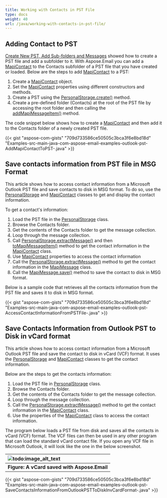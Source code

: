 ```yaml
---
title: Working with Contacts in PST File
type: docs
weight: 40
url: /java/working-with-contacts-in-pst-file/
---
```


## **Adding Contact to PST**
[Create New PST, Add Sub-folders and Messages](java/create-new-pst-add-sub-folders-and-messages/) showed how to create a PST file and add a subfolder to it. With Aspose.Email you can add a [MapiContact](https://reference.aspose.com/email/java/com.aspose.email/MapiContact) to the Contacts subfolder of a PST file that you have created or loaded. Below are the steps to add [MapiContact](https://reference.aspose.com/email/java/com.aspose.email/MapiContact) to a PST:

1. Create a [MapiContact](https://reference.aspose.com/email/java/com.aspose.email/MapiContact) object.
1. Set the [MapiContact](https://reference.aspose.com/email/java/com.aspose.email/MapiContact) properties using different constructors and methods.
1. Create a PST using the [PersonalStorage.create()](https://reference.aspose.com/email/java/com.aspose.email/PersonalStorage#create\(java.lang.String,%20int\)) method.
1. Create a pre-defined folder (Contacts) at the root of the PST file by accessing the root folder and then calling the [addMapiMessageItem()](https://reference.aspose.com/email/java/com.aspose.email/FolderInfo#addMapiMessageItem\(com.aspose.email.IMapiMessageItem\)) method.

The code snippet below shows how to create a [MapiContact](https://reference.aspose.com/email/java/com.aspose.email/MapiContact) and then add it to the Contacts folder of a newly created PST file.

{{< gist "aspose-com-gists" "709d733586ce50505c3bca3f6e8bd18d" "Examples-src-main-java-com-aspose-email-examples-outlook-pst-AddMapiContactToPST-.java" >}}
## **Save contacts information from PST file in MSG Format**
This article shows how to access contact information from a Microsoft Outlook PST file and save contacts to disk in MSG format. To do so, use the [PersonalStorage](https://reference.aspose.com/email/java/com.aspose.email/PersonalStorage) and [MapiContact](https://reference.aspose.com/email/java/com.aspose.email/MapiContact) classes to get and display the contact information.

To get a contact's information:

1. Load the PST file in the [PersonalStorage](https://reference.aspose.com/email/java/com.aspose.email/PersonalStorage) class.
1. Browse the Contacts folder.
1. Get the contents of the Contacts folder to get the message collection.
1. Loop through the message collection.
1. Call [PersonalStorage.extractMessage()](https://reference.aspose.com/email/java/com.aspose.email/PersonalStorage#extractMessage\(com.aspose.email.MessageInfo\)) and then [toMapiMessageItem()](https://reference.aspose.com/email/java/com.aspose.email/MapiMessage#toMapiMessageItem\(\)) method to get the contact information in the [MapiContact](https://reference.aspose.com/email/java/com.aspose.email/MapiContact) class.
1. Use [MapiContact](https://reference.aspose.com/email/java/com.aspose.email/MapiContact) properties to access the contact information
1. Call the [PersonalStorage.extractMessage()](https://reference.aspose.com/email/java/com.aspose.email/PersonalStorage#extractMessage\(com.aspose.email.MessageInfo\)) method to get the contact information in the [MapiMessage](https://reference.aspose.com/email/java/com.aspose.email/MapiMessage) class.
1. Call the [MapiMessage.save()](https://reference.aspose.com/email/java/com.aspose.email/MapiMessage#save\(java.lang.String\)) method to save the contact to disk in MSG format.

Below is a sample code that retrieves all the contacts information from the PST file and saves it to disk in MSG format.

{{< gist "aspose-com-gists" "709d733586ce50505c3bca3f6e8bd18d" "Examples-src-main-java-com-aspose-email-examples-outlook-pst-AccessContactInformationFromPSTFile-.java" >}}
## **Save Contacts Information from Outlook PST to Disk in vCard format**
This article shows how to access contact information from a Microsoft Outlook PST file and save the contact to disk in vCard (VCF) format. It uses the [PersonalStorage](https://reference.aspose.com/email/java/com.aspose.email/PersonalStorage) and [MapiContact](https://reference.aspose.com/email/java/com.aspose.email/MapiContact) classes to get the contact information.

Below are the steps to get the contacts information:

1. Load the PST file in [PersonalStorage](https://reference.aspose.com/email/java/com.aspose.email/PersonalStorage) class.
1. Browse the Contacts folder.
1. Get the contents of the Contacts folder to get the message collection.
1. Loop through the message collection.
1. Call the [PersonalStorage.extractMessage()](https://reference.aspose.com/email/java/com.aspose.email/PersonalStorage#extractMessage\(com.aspose.email.MessageInfo\)) method to get the contact information in the [MapiContact](https://reference.aspose.com/email/java/com.aspose.email/MapiContact) class.
1. Use the properties of the [MapiContact](https://reference.aspose.com/email/java/com.aspose.email/MapiContact) class to access the contact information.

The program below loads a PST file from disk and saves all the contacts in vCard (VCF) format. The VCF files can then be used in any other program that can load the standard vCard contact file. If you open any VCF file in Microsoft Outlook, it will look like the one in the below screenshot.

|![todo:image_alt_text](https://i.imgur.com/EFt3p1Z.png)|
| :- |
|**Figure: A vCard saved with Aspose.Email**|
{{< gist "aspose-com-gists" "709d733586ce50505c3bca3f6e8bd18d" "Examples-src-main-java-com-aspose-email-examples-outlook-pst-SaveContactsInformationFromOutlookPSTToDiskInvCardFormat-.java" >}}
